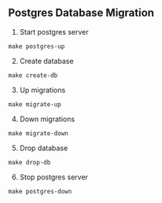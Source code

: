 
## Postgres Database Migration

1. Start postgres server
```
make postgres-up
```
2. Create database
```
make create-db
```
3. Up migrations
```
make migrate-up
```
4. Down migrations
```
make migrate-down
```
5. Drop database
```
make drop-db
```
6. Stop postgres server
```
make postgres-down
```
